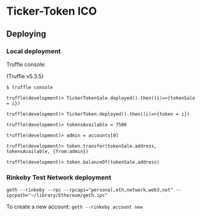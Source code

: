 # Ticker-Token ICO

## Deploying

### Local deployment

Truffle console:

(Truffle v5.3.5)

`$ truffle console`

`truffle(development)> TickerTokenSale.deployed().then((i)=>{tokenSale = i})`

`truffle(development)> TickerToken.deployed().then((i)=>{token = i})`

`truffle(development)> tokensAvailable = 7500`

`truffle(development)> admin = accounts[0]`

`truffle(development)> token.transfer(tokenSale.address, tokensAvailable, {from:admin})`

`truffle(development)> token.balanceOf(tokenSale.address)`

### Rinkeby Test Network deployment

`geth --rinkeby --rpc --rpcapi="personal,eth,network,web3,net" --ipcpath="~/library/Ethereum/geth.ipc"`

To create a new account:
`geth --rinkeby account new`
